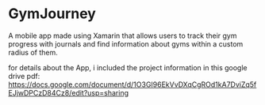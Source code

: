 # GymJourney
A mobile app made using Xamarin that allows users to track their gym progress with journals and find information about gyms within a custom radius of them.

for details about the App, i included the project information in this google drive pdf:
https://docs.google.com/document/d/1O3GI96EkVvDXqCgROd1kA7DviZq5fEJjwDPCzD84Cz8/edit?usp=sharing
